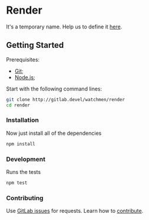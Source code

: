# Render

It's a temporary name. Help us to define it [here](http://gitlab.devel/watchmen/render/issues/2).

## Getting Started

Prerequisites:
- [Git](https://git-scm.com/);
- [Node.js](https://nodejs.org/en/);

Start with the following command lines:

```sh
git clone http://gitlab.devel/watchmen/render
cd render
```
### Installation

Now just install all of the dependencies

```sh
npm install
```

### Development

Runs the tests

```sh
npm test
```

### Contributing

Use [GitLab issues](http://gitlab.devel/watchmen/render/issues) for requests. Learn how to [contribute](http://gitlab.devel/watchmen/render/blob/master/CONTRIBUTING.MD).
